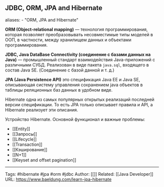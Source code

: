 ## JDBC, ORM, JPA and Hibernate
aliases: 
	- "ORM, JPA and Hibernate"

**ORM (Object-relational mapping)** — технология программирования, которая позволяет преобразовывать несовместимые типы моделей в ООП, в частности, между хранилищем данных и объектами программирования.

**JDBC, Java DataBase Connectivity (соединение с базами данных на Java)** — промышленный стандарт взаимодействия Java-приложений с различными СУБД. Реализован в виде пакета `java.sql`, входящего в состав Java SE. (Соединение с базой данной и т. д.)

**JPA (Java Persistence API)** это спецификация Java EE и Java SE, описывающая систему управления сохранением java объектов в таблицы реляционных баз данных в удобном виде.

Hibernate одна из самых популярных открытых реализаций последней версии спецификации. То есть JPA только описывает правила и API, а Hibernate реализует эти описания.

Устройство Hibernate. Основной функционал и важные проблемы:

- [[Entity]]
- [[Запросы]]
- [[Lifecycle]]
- [[Transaction]]
- [[Кэширование]]
- [[N+1]]
- [[Keyset and offset pagination]]

---
Tags: #hibernate #jpa #orm #jdbc
Author: [[]]
Related: [[Java Developer]]
URL: https://www.baeldung.com/learn-jpa-hibernate